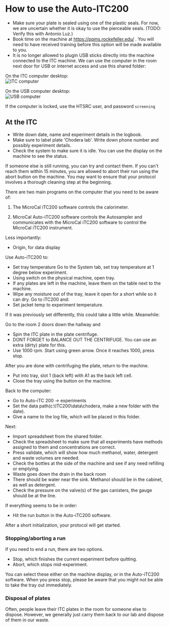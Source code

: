 # How to use the Auto-ITC200

* Make sure your plate is sealed using one of the plastic seals. For now, we are uncertain whether it is okay to use the pierceable seals. (TODO: Verify this with Antonio Luz.)
* Book time on the machine at https://ppms.rockefeller.edu/ . You will need to have received training before this option will be made available to you.
* It is no longer allowed to plugin USB sticks directly into the machine connected to the ITC machine. We can use the computer in the room next door for USB or internet access and use this shared folder:

On the ITC computer desktop:  
![ITC computer](https://raw.githubusercontent.com/choderalab/choderalab/master/wiki_images/usbcomputer.png?token=ADyyA18a5qwf-iYnkryhVQIPcizCX4J7ks5U-eBHwA%3D%3D)

On the USB computer desktop:  
![USB computer](https://raw.githubusercontent.com/choderalab/choderalab/master/wiki_images/usbcomp2.png?token=ADyyAxRDYAfD23mmY5ulpzY70Tl8R8YVks5U-eB5wA%3D%3D)

If the computer is locked, use the HTSRC user, and password `screening`


## At the ITC
* Write down date, name and experiment details in the logbook.
* Make sure to label plate 'Chodera lab'. Write down phone number and possibly experiment details.
* Check the system to make sure it is idle. You can use the display on the machine to see the status.

If someone else is still running, you can try and contact them. If you can't reach them within 15 minutes, you are allowed to abort their run using the abort button on the machine. You may want to ensure that your protocol involves a thorough cleaning step at the beginning.

There are two main programs on the computer that you need to be aware of:

1. The MicroCal iTC200 software  controls the calorimeter.

2. MicroCal Auto-iTC200 software controls the Autosampler and communicates with the MicroCal iTC200 software to control the MicroCal iTC200 instrument. 

Less importantly: 

* Origin, for data display

Use Auto-iTC200 to:
* Set tray temperature
Go to the System tab, set tray temperature at 1 degree below experiment. 
* Using switch on the physical machine, open tray.
* If any plates are left in the machine, leave them on the table next to the machine.
* Wipe any moisture out of the tray, leave it open for a short while so it can dry.
Go to iTC200 and:
* Set jacket temp to experiment temperature. 

If it was previously set differently, this could take a little while.
Meanwhile:

Go to the room 2 doors down the hallway and
* Spin the ITC plate in the plate centrifuge.
* DONT FORGET to BALANCE OUT THE CENTRIFUGE. You can use an extra (dirty) plate for this.
* Use 1000 rpm. Start using green arrow. Once it reaches 1000, press stop.

After you are done with centrifuging the plate, return to the machine.
* Put into tray, slot 1 (back left) with A1 as the back left cell.
* Close the tray using the button on the machine.

Back to the computer:
* Go to Auto-iTC 200 -> experiments
* Set the data path(c:\ITC200\data\chodera, make a new folder with the date).
* Give a name to the log file, which will be placed in this folder.

Next:
* Import spreadsheet from the shared folder.
* Check the spreadsheet to make sure that all experiments have methods assigned to them and concentrations are correct. 
* Press validate, which will show how much methanol, water, detergent and waste volumes are needed.
* Check the bottles at the side of the machine and see if any need refilling or emptying.
* Waste goes down the drain in the back room
* There should be water near the sink. Methanol should be in the cabinet, as well as detergent.
* Check the pressure on the valve(s) of the gas canisters, the gauge should be at the line.

If everything seems to be in order:
* Hit the run button in the Auto-iTC200 software.

After a short initialization, your protocol will get started.
### Stopping/aborting a run
If you need to end a run, there are two options.

* Stop, which finishes the current experiment before quitting. 
* Abort, which stops mid-experiment.

You can select these either on the machine display, or in the Auto-iTC200 software. When you press stop, please be aware that you might not be able to take the tray out immediately. 

### Disposal of plates

Often, people leave their ITC plates in the room for someone else to dispose. However, we generally just carry them back to our lab and dispose of them in our waste. 


